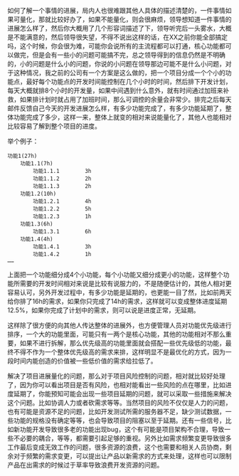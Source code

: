 如何了解一个事情的进展，局内人也很难跟其他人具体的描述清楚的，一件事情如果可量化，那就比较好办了，如果不能量化，则会很麻烦，领导想知道一件事情的进展怎么样了，然后你大概用了几个形容词描述了下，领导听完后一头雾水，大概是不能满意的，然后领导很失望，不得不说出这样的话，在XX之前你能全部搞定吗，这个时候，你会很为难，可能你会说所有的主流程都可以打通，核心功能都可以做完，但是会有一些小的问题可能搞不完，总之领导得到的信息仍然是不明确的，小的问题是什么小的问题，你说的小问题在领导那边可能不是什么小问题，对于这种情况，我之前的公司有一个方案是这么做的，把一个项目分成一个个小的功能点，最好每个功能点的开发时间能控制在几个小时的时间，然后排下开发计划，每天大概就排8个小时的开发量，如果中间遇到什么意外，就有时间通过加班来补救，如果排计划时就占用了加班时间，那么可调控的余量会非常少。排完之后每天邮件反馈自己今天的开发进展怎么样，有多少功能完成了，有多少功能延期了，整体功能完成了多少，这样一来，整体上就变的相对来说能量化了，其他人也能相对比较容易了解到整个项目的进度。

举个例子：
<pre><code>功能1(27h)
    功能1.1(7h)
        功能1.1.1        3h
        功能1.1.2        2h
        功能1.1.3        2h
    功能1.2(10h)
        功能1.2.1        4h
        功能1.2.2        5h
        功能1.2.3        1h
    功能1.3(6h)
        功能1.3.1        6h
    功能1.4(4h)
        功能1.4.1        3h
        功能1.4.2        1h
……
</code></pre>
上面把一个功能细分成4个小功能，每个小功能又细分成更小的功能，这样整个功能所需要的开发时间相对来说是比较有说服力的，不是随便估计的，其他人相对更容易认可，另外开发过程中，有多少功能是延期的，也更能一目了然，比如前两天给你排了16h的需求，如果你只完成了14h的需求，这样就可以变成整体进度延期12.5%，如果你完成了计划中的需求，则可以说是进度正常，无延期。

这样除了很方便的向其他人传达整体的进展外，也方便管理人员对功能优先级进行排序，一个大的功能里面，可能只有一两个是核心功能，其他的功能相对不那么重要，如果不进行拆解，那么优先级高的功能里面就会搭配一些优先级低的功能，最终不得不作为一个整体优先级高的需求来排，这样明显不是最优化的方式，因为一段时间内能创造的价值被一些低价值的需求给拉低了。

解决了项目进展量化的问题，那么对于项目风险控制的问题，相对就比较好处理了，因为你可以看出项目是否有风险，也相对能看出一些风险的点在哪里，比如进度延期了，你能预知可能会出现一些项目延期的问题，就可以采取一些措施来解决这个问题。比如协调人力或者砍需求等等。当然项目的风险不仅仅是人力的问题，也有可能是资源不足的问题，比如开发测试所需的服务器不足，缺少测试数据，一些功能的规格没有确定等等，也会导致项目的阻塞以至于延期。还有一些信号，比如新功能开发导致很多老的功能出现bug，这个有可能是项目架构不合理，导致一些不必要的耦合，等等，都需要引起足够的重视。另外比如需求频繁变更导致很多工作最后变成无效工作的问题，很多资源的浪费，这个也需要和相关人员协商，剩余对于频繁的需求变更，可以提出让产品以新需求的方式来处理，这样也可以限制产品在出需求的时候过于草率导致浪费开发资源的问题。
